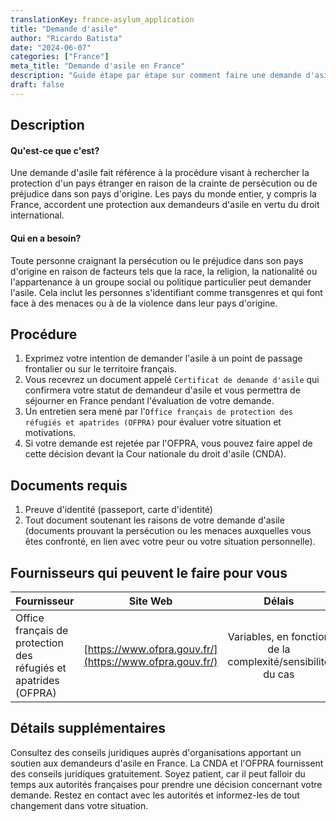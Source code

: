 ```yaml
---
translationKey: france-asylum_application
title: "Demande d'asile"
author: "Ricardo Batista"
date: "2024-06-07"
categories: ["France"]
meta_title: "Demande d'asile en France"
description: "Guide étape par étape sur comment faire une demande d'asile en France"
draft: false
---
```


## Description
#### Qu'est-ce que c'est?
Une demande d'asile fait référence à la procédure visant à rechercher la protection d'un pays étranger en raison de la crainte de persécution ou de préjudice dans son pays d'origine. Les pays du monde entier, y compris la France, accordent une protection aux demandeurs d'asile en vertu du droit international.

#### Qui en a besoin?
Toute personne craignant la persécution ou le préjudice dans son pays d'origine en raison de facteurs tels que la race, la religion, la nationalité ou l'appartenance à un groupe social ou politique particulier peut demander l'asile. Cela inclut les personnes s'identifiant comme transgenres et qui font face à des menaces ou à de la violence dans leur pays d'origine.

## Procédure
1. Exprimez votre intention de demander l'asile à un point de passage frontalier ou sur le territoire français.
2. Vous recevrez un document appelé `Certificat de demande d'asile` qui confirmera votre statut de demandeur d'asile et vous permettra de séjourner en France pendant l'évaluation de votre demande.
3. Un entretien sera mené par l'`Office français de protection des réfugiés et apatrides (OFPRA)` pour évaluer votre situation et motivations.
4. Si votre demande est rejetée par l'OFPRA, vous pouvez faire appel de cette décision devant la Cour nationale du droit d'asile (CNDA).

## Documents requis
1. Preuve d'identité (passeport, carte d'identité)
2. Tout document soutenant les raisons de votre demande d'asile (documents prouvant la persécution ou les menaces auxquelles vous êtes confronté, en lien avec votre peur ou votre situation personnelle).

## Fournisseurs qui peuvent le faire pour vous

| Fournisseur        |     Site Web     |     Délais    |       Coût      |
| --------------- | --------------- |  :-------------: | :-------------: |
| Office français de protection des réfugiés et apatrides (OFPRA)      |  [https://www.ofpra.gouv.fr/](https://www.ofpra.gouv.fr/)       |      Variables, en fonction de la complexité/sensibilité du cas      |        Le processus de demande d'asile est gratuit        |

## Détails supplémentaires
Consultez des conseils juridiques auprès d'organisations apportant un soutien aux demandeurs d'asile en France. La CNDA et l'OFPRA fournissent des conseils juridiques gratuitement. Soyez patient, car il peut falloir du temps aux autorités françaises pour prendre une décision concernant votre demande. Restez en contact avec les autorités et informez-les de tout changement dans votre situation.